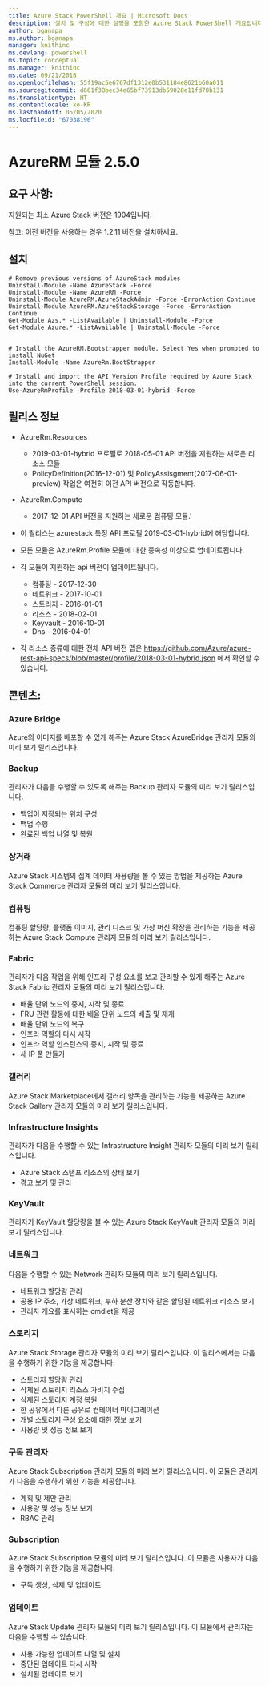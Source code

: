 ```yaml
---
title: Azure Stack PowerShell 개요 | Microsoft Docs
description: 설치 및 구성에 대한 설명을 포함한 Azure Stack PowerShell 개요입니다.
author: bganapa
ms.author: bganapa
manager: knithinc
ms.devlang: powershell
ms.topic: conceptual
ms.manager: knithinc
ms.date: 09/21/2018
ms.openlocfilehash: 55f19ac5e6767df1312e0b531184e8621b60a011
ms.sourcegitcommit: d661f38bec34e65bf73913db59028e11fd78b131
ms.translationtype: HT
ms.contentlocale: ko-KR
ms.lasthandoff: 05/05/2020
ms.locfileid: "67038196"
---
```

# <a name="azurerm-module-250"></a>AzureRM 모듈 2.5.0

## <a name="requirements"></a>요구 사항:
지원되는 최소 Azure Stack 버전은 1904입니다.

참고: 이전 버전을 사용하는 경우 1.2.11 버전을 설치하세요.


## <a name="install"></a>설치
```powershell-interactive
# Remove previous versions of AzureStack modules
Uninstall-Module -Name AzureStack -Force 
Uninstall-Module -Name AzureRM -Force 
Uninstall-Module AzureRM.AzureStackAdmin -Force -ErrorAction Continue
Uninstall-Module AzureRM.AzureStackStorage -Force -ErrorAction Continue
Get-Module Azs.* -ListAvailable | Uninstall-Module -Force
Get-Module Azure.* -ListAvailable | Uninstall-Module -Force


# Install the AzureRM.Bootstrapper module. Select Yes when prompted to install NuGet
Install-Module -Name AzureRm.BootStrapper

# Install and import the API Version Profile required by Azure Stack into the current PowerShell session.
Use-AzureRmProfile -Profile 2018-03-01-hybrid -Force

```

## <a name="release-notes"></a>릴리스 정보
* AzureRm.Resources
    * 2019-03-01-hybrid 프로필로 2018-05-01 API 버전을 지원하는 새로운 리소스 모듈
    * PolicyDefinition(2016-12-01) 및 PolicyAssisgment(2017-06-01-preview) 작업은 여전히 이전 API 버전으로 작동합니다.
* AzureRm.Compute
    * 2017-12-01 API 버전을 지원하는 새로운 컴퓨팅 모듈.'


* 이 릴리스는 azurestack 특정 API 프로필 2019-03-01-hybrid에 해당합니다.
* 모든 모듈은 AzureRm.Profile 모듈에 대한 종속성 이상으로 업데이트됩니다.
* 각 모듈이 지원하는 api 버전이 업데이트됩니다. 
    * 컴퓨팅 - 2017-12-30
    * 네트워크 - 2017-10-01
    * 스토리지 - 2016-01-01
    * 리소스 - 2018-02-01
    * Keyvault - 2016-10-01
    * Dns - 2016-04-01
* 각 리소스 종류에 대한 전체 API 버전 맵은 https://github.com/Azure/azure-rest-api-specs/blob/master/profile/2018-03-01-hybrid.json 에서 확인할 수 있습니다.

## <a name="content"></a>콘텐츠:
### <a name="azure-bridge"></a>Azure Bridge
Azure의 이미지를 배포할 수 있게 해주는 Azure Stack AzureBridge 관리자 모듈의 미리 보기 릴리스입니다.

### <a name="backup"></a>Backup
관리자가 다음을 수행할 수 있도록 해주는 Backup 관리자 모듈의 미리 보기 릴리스입니다.
- 백업이 저장되는 위치 구성
- 백업 수행
- 완료된 백업 나열 및 복원

### <a name="commerce"></a>상거래
Azure Stack 시스템의 집계 데이터 사용량을 볼 수 있는 방법을 제공하는 Azure Stack Commerce 관리자 모듈의 미리 보기 릴리스입니다.

### <a name="compute"></a>컴퓨팅
컴퓨팅 할당량, 플랫폼 이미지, 관리 디스크 및 가상 머신 확장을 관리하는 기능을 제공하는 Azure Stack Compute 관리자 모듈의 미리 보기 릴리스입니다.

### <a name="fabric"></a>Fabric
관리자가 다음 작업을 위해 인프라 구성 요소를 보고 관리할 수 있게 해주는 Azure Stack Fabric 관리자 모듈의 미리 보기 릴리스입니다.
- 배율 단위 노드의 중지, 시작 및 종료
- FRU 관련 활동에 대한 배율 단위 노드의 배출 및 재개
- 배율 단위 노드의 복구
- 인프라 역할의 다시 시작
- 인프라 역할 인스턴스의 중지, 시작 및 종료
- 새 IP 풀 만들기


### <a name="gallery"></a>갤러리
Azure Stack Marketplace에서 갤러리 항목을 관리하는 기능을 제공하는 Azure Stack Gallery 관리자 모듈의 미리 보기 릴리스입니다.

### <a name="infrastructure-insights"></a>Infrastructure Insights
관리자가 다음을 수행할 수 있는 Infrastructure Insight 관리자 모듈의 미리 보기 릴리스입니다.
- Azure Stack 스탬프 리소스의 상태 보기
- 경고 보기 및 관리

### <a name="keyvault"></a>KeyVault
관리자가 KeyVault 할당량을 볼 수 있는 Azure Stack KeyVault 관리자 모듈의 미리 보기 릴리스입니다.

### <a name="network"></a>네트워크
다음을 수행할 수 있는 Network 관리자 모듈의 미리 보기 릴리스입니다.
- 네트워크 할당량 관리
- 공용 IP 주소, 가상 네트워크, 부하 분산 장치와 같은 할당된 네트워크 리소스 보기
- 관리자 개요를 표시하는 cmdlet을 제공

### <a name="storage"></a>스토리지
Azure Stack Storage 관리자 모듈의 미리 보기 릴리스입니다.  이 릴리스에서는 다음을 수행하기 위한 기능을 제공합니다.
- 스토리지 할당량 관리
- 삭제된 스토리지 리소스 가비지 수집
- 삭제된 스토리지 계정 복원
- 한 공유에서 다른 공유로 컨테이너 마이그레이션
- 개별 스토리지 구성 요소에 대한 정보 보기
- 사용량 및 성능 정보 보기

### <a name="subscription-admin"></a>구독 관리자
Azure Stack Subscription 관리자 모듈의 미리 보기 릴리스입니다.  이 모듈은 관리자가 다음을 수행하기 위한 기능을 제공합니다.
- 계획 및 제안 관리
- 사용량 및 성능 정보 보기
- RBAC 관리

### <a name="subscription"></a>Subscription
Azure Stack Subscription 모듈의 미리 보기 릴리스입니다.  이 모듈은 사용자가 다음을 수행하기 위한 기능을 제공합니다.
- 구독 생성, 삭제 및 업데이트

### <a name="update"></a>업데이트
Azure Stack Update 관리자 모듈의 미리 보기 릴리스입니다.  이 모듈에서 관리자는 다음을 수행할 수 있습니다.
- 사용 가능한 업데이트 나열 및 설치
- 중단된 업데이트 다시 시작
- 설치된 업데이트 보기
